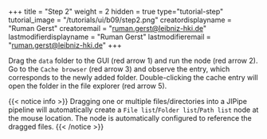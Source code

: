 +++
title = "Step 2"
weight = 2
hidden = true
type="tutorial-step"
tutorial_image = "/tutorials/ui/b09/step2.png"
creatordisplayname = "Ruman Gerst"
creatoremail = "ruman.gerst@leibniz-hki.de"
lastmodifierdisplayname = "Ruman Gerst"
lastmodifieremail = "ruman.gerst@leibniz-hki.de"
+++

Drag the `data` folder to the GUI (red arrow 1) and run the node (red arrow 2). Go to the `Cache browser` (red arrow 3) and observe the entry, which corresponds to the newly added folder. Double-clicking the cache entry will open the folder in the file explorer (red arrow 5).

{{< notice info >}}
Dragging one or multiple files/directories into a JIPipe pipeline will automatically create a `File list`/`Folder list`/`Path list` node at the mouse location. The node is automatically configured to reference the dragged files.
{{< /notice >}}